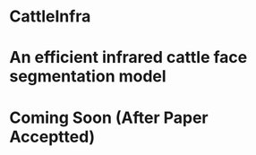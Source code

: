# CattleInfra
# An efficient infrared cattle face segmentation model
# Coming Soon (After Paper Acceptted)
